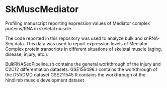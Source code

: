 # SkMuscMediator
Profiling manuscript reporting expression values of Mediator complex proteins/RNA in skeletal muscle.

The code reported in this repository was used to analyze bulk and snRNA-Seq data. This data was used to report expression levels of Mediator Complex protein transcripts in different situations of skeletal muscle (aging, disease, injury, etc.). 

BulkRNASeqPipeline.sh contains the general workthrough of the injury and C2C12 differentiation datasets.
GSE156498.r contains the workthrough of the D51/DMD dataset
GSE211545.R contains the workthrough of the hindlimb muscle development dataset
